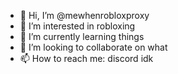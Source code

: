 - 👋 Hi, I’m @mewhenrobloxproxy
- 👀 I’m interested in robloxing
- 🌱 I’m currently learning things
- 💞️ I’m looking to collaborate on what
- 📫 How to reach me: discord idk

<!---
mewhenrobloxproxy/mewhenrobloxproxy is a ✨ special ✨ repository because its `README.md` (this file) appears on your GitHub profile.
You can click the Preview link to take a look at your changes.
--->
